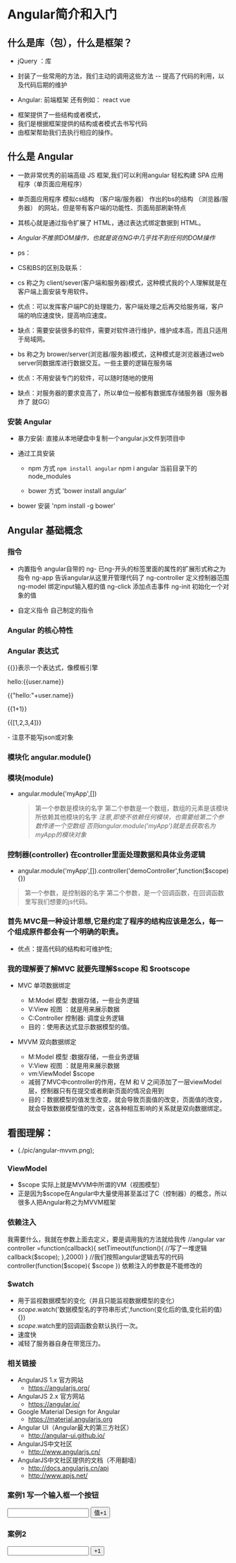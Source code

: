 # Angular简介和入门

## 什么是库（包），什么是框架？
 - jQuery ：库
  + 封装了一些常用的方法，我们主动的调用这些方法
    -- 提高了代码的利用，以及代码后期的维护

 - Angular: 前端框架   还有例如： react vue
  + 框架提供了一些结构或者模式，
  + 我们是根据框架提供的结构或者模式去书写代码
  + 由框架帮助我们去执行相应的操作。
 
## 什么是 Angular

- 一款非常优秀的前端高级 JS 框架,我们可以利用angular 轻松构建 SPA 应用程序（单页面应用程序）
- 单页面应用程序 模拟cs结构 （客户端/服务器） 作出的bs的结构 （浏览器/服务器） 的网站，但是带有客户端的功能性、页面局部刷新特点
- 其核心就是通过指令扩展了 HTML，通过表达式绑定数据到 HTML。
- *Angular不推崇DOM操作，也就是说在NG中几乎找不到任何的DOM操作*

- ps：
- CS和BS的区别及联系：
- cs 称之为 client/sever(客户端和服务器)模式，这种模式我的个人理解就是在客户端上面安装专用软件。
- 优点：可以发挥客户端PC的处理能力，客户端处理之后再交给服务端，客户端的响应速度快，提高响应速度。
- 缺点：需要安装很多的软件，需要对软件进行维护，维护成本高，而且只适用于局域网。
- bs 称之为 brower/server(浏览器/服务器)模式，这种模式是浏览器通过web server同数据库进行数据交互。一些主要的逻辑在服务端
- 优点：不用安装专门的软件，可以随时随地的使用
- 缺点：对服务器的要求变高了，所以单位一般都有数据库存储服务器（服务器炸了 就GG）


### 安装 Angular

- 暴力安装: 直接从本地硬盘中复制一个angular.js文件到项目中

- 通过工具安装
  + npm 方式 `npm install angular`  npm i angular  当前目录下的node_modules
 
  + bower 方式 'bower install angular'
- bower 
 安装 'npm install -g bower'

## Angular 基础概念

### 指令

- 内置指令   angular自带的
ng- 已ng-开头的标签里面的属性的扩展形式称之为指令
ng-app 告诉angular从这里开管理代码了
ng-controller 定义控制器范围
ng-model 绑定input输入框的值
ng-click 添加点击事件
ng-init 初始化一个对象的值

- 自定义指令  自己制定的指令


### Angular 的核心特性


### Angular 表达式
{{}}表示一个表达式，像模板引擎
 <p>hello:{{user.name}}</p>
 <p>{{"hello:"+user.name}}</p>
 <p>{{1+1}}</p>
 <p>{{[1,2,3,4]}}</p>
- 注意不能写json或对象
<!--<p>{{{"a":"123"}}}</p>-->

### 模块化  angular.module()

### 模块(module)
- angular.module('myApp',[])
  > 第一个参数是模块的名字
  > 第二个参数是一个数组，数组的元素是该模块所依赖其他模块的名字
*注意,即使不依赖任何模块，也需要给第二个参数传递一个空数组*
*否则angular.module('myApp')就是去获取名为myApp的模块对象*

### 控制器(controller) 在controller里面处理数据和具体业务逻辑
- angular.module('myApp',[]).controller('demoController',function($scope){})
> 第一个参数，是控制器的名字
> 第二个参数，是一个回调函数，在回调函数里写我们想要的js代码。

### 首先 MVC是一种设计思想,它是约定了程序的结构应该是怎么，每一个组成原件都会有一个明确的职责。
- 优点：提高代码的结构和可维护性;

### 我的理解要了解MVC 就要先理解$scope 和 $rootscope

- MVC 单项数据绑定
  - M:Model 模型  :数据存储，一些业务逻辑
  - V:View  视图 ：就是用来展示数据
  - C:Controller 控制器: 调度业务逻辑
  - 目的：使用表达式显示数据模型的值。

- MVVM 双向数据绑定
  - M:Model 模型  :数据存储，一些业务逻辑
  - V:View  视图 ：就是用来展示数据
  - vm:ViewModel $scope
  - 减弱了MVC中controller的作用，在M 和 V 之间添加了一层viewModel层，控制器只有在提交或者刷新页面的情况会用到
  - 目的：数据模型的值发生改变，就会导致页面值的改变，页面值的改变，就会导致数据模型值的改变，这各种相互影响的关系就是双向数据绑定。

## 看图理解：
  - (./pic/angular-mvvm.png);

### ViewModel
- $scope 实际上就是MVVM中所谓的VM（视图模型）
- 正是因为$scope在Angular中大量使用甚至盖过了C（控制器）的概念，所以很多人把Angular称之为MVVM框架

### 依赖注入
我需要什么，我就在参数上面去定义，要是调用我的方法就给我传
//angular
var controller =function(callback){
   setTimeout(function(){
    //写了一堆逻辑
      callback($scope);
   },2000)
}
//我们按照angular逻辑去写的代码
controller(function($scope){
   $scope
})
依赖注入的参数是不能修改的

### $watch
- 用于监视数据模型的变化（并且只能监视数据模型的变化）
- $scope.$watch('数据模型名的字符串形式',function(变化后的值,变化前的值){})
- $scope.$watch里的回调函数会默认执行一次。
- 速度快
- 减轻了服务器自身在带宽压力。

### 相关链接

- AngularJS 1.x 官方网站
  + https://angularjs.org/
- AngularJS 2.x 官方网站
  + https://angular.io/
- Google Material Design for Angular
  + https://material.angularjs.org
- Angular UI（Angular最大的第三方社区）
  + http://angular-ui.github.io/
- AngularJS中文社区
  + http://www.angularjs.cn/
- AngularJS中文社区提供的文档（不用翻墙）
  + http://docs.angularjs.cn/api
  + http://www.apjs.net/


### 案例1  写一个输入框一个按钮
<body>
<input type="text" name="" id="num" value="">
<input type="button" name="" id="add" value="值+1">
<script>
      var add=document.getElementById("add");
      add.onclick=function(){
         var num=document.getElementById("num");
         //注意点需要-0，从字符串变成数字
         num.value=(num.value-0)+1;
      }
</script>
</body>

### 案例2
<body ng-app> 
    <input type="text" ng-model="val" name="" value="">
    <input type="button" ng-click="val=(val-0)+1" name="" value="+1">
    <script src="node_modules/angular/angular.js"></script>
</script>
</body>



